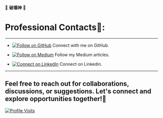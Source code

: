 🎴  **破壊神**  🎴 

# **Professional Contacts**🍊: 
---

- [![Follow on GitHub](https://img.shields.io/badge/Follow%20on%20GitHub-%23FF4500?style=flat&logo=github&logoColor=black)](https://github.com/Darshan0902) Connect with me on GitHub.

- [![Follow on Medium](https://img.shields.io/badge/Follow%20on%20Medium-%23FF4500?style=flat&logo=medium&logoColor=white)](https://prabhudarshan09.medium.com/) Follow my Medium articles.

- [![Connect on LinkedIn](https://img.shields.io/badge/Connect%20on%20LinkedIn-%23FF4500?style=flat&logo=linkedin&logoColor=white)](https://linkedin.com/in/darshanprabhu009/) Connect on Linkedin.

---
 
## Feel free to reach out for collaborations, discussions, or suggestions. Let's connect and explore opportunities together!🦅

[![Profile Visits](https://komarev.com/ghpvc/?username=Darshan0902&color=FF4500)](https://github.com/Darshan0902)

